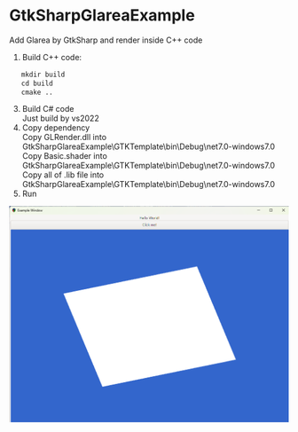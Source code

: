 # GtkSharpGlareaExample
Add Glarea by GtkSharp and  render inside C++ code

1. Build C++ code:  
```
   mkdir build  
   cd build  
   cmake ..
```
   
3. Build C# code  
   Just build by vs2022  
4. Copy dependency  
   Copy GLRender.dll into GtkSharpGlareaExample\GTKTemplate\bin\Debug\net7.0-windows7.0
   Copy Basic.shader into GtkSharpGlareaExample\GTKTemplate\bin\Debug\net7.0-windows7.0  
   Copy all of .lib file into GtkSharpGlareaExample\GTKTemplate\bin\Debug\net7.0-windows7.0
6. Run
     
![Preview](https://github.com/JokerX08/GtkSharpGlareaExample/blob/main/Preview.png)
